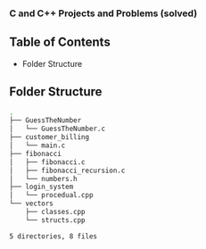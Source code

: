 ### C and C++ Projects and Problems (solved)

## Table of Contents

- Folder Structure

## Folder Structure

```bash
.
├── GuessTheNumber
│   └── GuessTheNumber.c
├── customer_billing
│   └── main.c
├── fibonacci
│   ├── fibonacci.c
│   ├── fibonacci_recursion.c
│   └── numbers.h
├── login_system
│   └── procedual.cpp
└── vectors
    ├── classes.cpp
    └── structs.cpp

5 directories, 8 files
```
